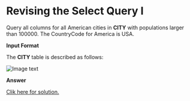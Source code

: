 # Revising the Select Query I

Query all columns for all American cities in **CITY** with populations larger than 100000. The CountryCode for America is USA.

**Input Format**

The **CITY** table is described as follows:

![Image text](https://s3.amazonaws.com/hr-challenge-images/8137/1449729804-f21d187d0f-CITY.jpg)

**Answer**

[Clik here for solution.](https://github.com/Autumn-grass/hackerrank_sql_practice/blob/master/Easy/Basic%20selection/A1.sql)

